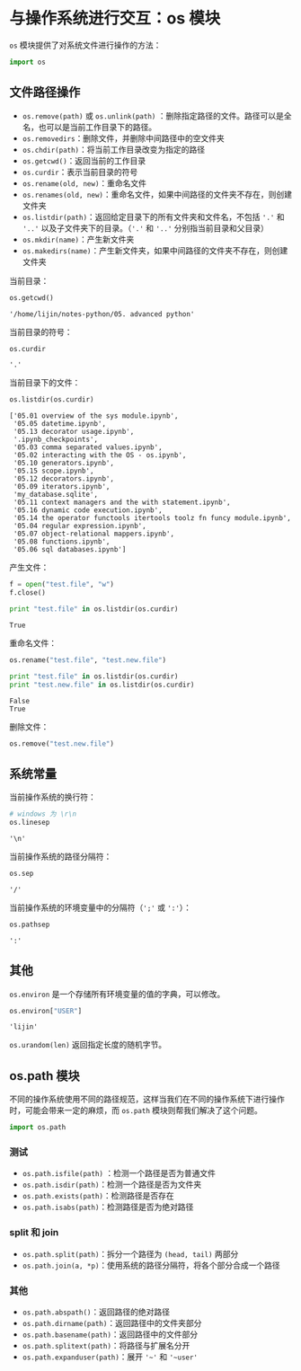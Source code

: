 # 与操作系统进行交互：os 模块

`os` 模块提供了对系统文件进行操作的方法：


```python
import os
```

## 文件路径操作

- `os.remove(path)` 或 `os.unlink(path)` ：删除指定路径的文件。路径可以是全名，也可以是当前工作目录下的路径。
- `os.removedirs`：删除文件，并删除中间路径中的空文件夹
- `os.chdir(path)`：将当前工作目录改变为指定的路径
- `os.getcwd()`：返回当前的工作目录
- `os.curdir`：表示当前目录的符号
- `os.rename(old, new)`：重命名文件
- `os.renames(old, new)`：重命名文件，如果中间路径的文件夹不存在，则创建文件夹
- `os.listdir(path)`：返回给定目录下的所有文件夹和文件名，不包括 `'.'` 和 `'..'` 以及子文件夹下的目录。（`'.'` 和 `'..'` 分别指当前目录和父目录）
- `os.mkdir(name)`：产生新文件夹
- `os.makedirs(name)`：产生新文件夹，如果中间路径的文件夹不存在，则创建文件夹

当前目录：


```python
os.getcwd()
```




    '/home/lijin/notes-python/05. advanced python'



当前目录的符号：


```python
os.curdir
```




    '.'



当前目录下的文件：


```python
os.listdir(os.curdir)
```




    ['05.01 overview of the sys module.ipynb',
     '05.05 datetime.ipynb',
     '05.13 decorator usage.ipynb',
     '.ipynb_checkpoints',
     '05.03 comma separated values.ipynb',
     '05.02 interacting with the OS - os.ipynb',
     '05.10 generators.ipynb',
     '05.15 scope.ipynb',
     '05.12 decorators.ipynb',
     '05.09 iterators.ipynb',
     'my_database.sqlite',
     '05.11 context managers and the with statement.ipynb',
     '05.16 dynamic code execution.ipynb',
     '05.14 the operator functools itertools toolz fn funcy module.ipynb',
     '05.04 regular expression.ipynb',
     '05.07 object-relational mappers.ipynb',
     '05.08 functions.ipynb',
     '05.06 sql databases.ipynb']



产生文件：


```python
f = open("test.file", "w")
f.close()

print "test.file" in os.listdir(os.curdir)
```

    True
    

重命名文件：


```python
os.rename("test.file", "test.new.file")

print "test.file" in os.listdir(os.curdir)
print "test.new.file" in os.listdir(os.curdir)
```

    False
    True
    

删除文件：


```python
os.remove("test.new.file")
```

## 系统常量

当前操作系统的换行符：


```python
# windows 为 \r\n
os.linesep
```




    '\n'



当前操作系统的路径分隔符：


```python
os.sep
```




    '/'



当前操作系统的环境变量中的分隔符（`';'` 或 `':'`）：


```python
os.pathsep
```




    ':'



## 其他

`os.environ` 是一个存储所有环境变量的值的字典，可以修改。


```python
os.environ["USER"]
```




    'lijin'



`os.urandom(len)` 返回指定长度的随机字节。

## os.path 模块

不同的操作系统使用不同的路径规范，这样当我们在不同的操作系统下进行操作时，可能会带来一定的麻烦，而 `os.path` 模块则帮我们解决了这个问题。


```python
import os.path
```

### 测试

- `os.path.isfile(path)` ：检测一个路径是否为普通文件
- `os.path.isdir(path)`：检测一个路径是否为文件夹
- `os.path.exists(path)`：检测路径是否存在
- `os.path.isabs(path)`：检测路径是否为绝对路径

### split 和 join

- `os.path.split(path)`：拆分一个路径为 `(head, tail)` 两部分
- `os.path.join(a, *p)`：使用系统的路径分隔符，将各个部分合成一个路径

### 其他

- `os.path.abspath()`：返回路径的绝对路径
- `os.path.dirname(path)`：返回路径中的文件夹部分
- `os.path.basename(path)`：返回路径中的文件部分
- `os.path.splitext(path)`：将路径与扩展名分开
- `os.path.expanduser(path)`：展开 `'~'` 和 `'~user'`

